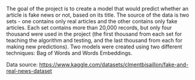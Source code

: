 The goal of the project is to create a model that would predict whether an article is fake news or not, based on its title. The source of the data is two sets - one contains only real articles and the other contains only fake articles. Each set contains more than 20,000 records, but only four thousand were used in the project (the first thousand from each set for teaching the algorithm and testing, and the last thousand from each for making new predictions).
Two models were created using two different techniques: Bag of Words and Words Embeddings.

Data source: https://www.kaggle.com/datasets/clmentbisaillon/fake-and-real-news-dataset

